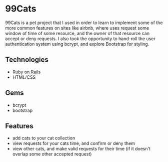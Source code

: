 99Cats
======

99Cats is a pet project that I used in order to learn to implement some of the more common features on sites like airbnb, where uses request some window of time of some resource, and the owner of that resource can accept or deny requests. I also took the opportunity to hand-roll the user authentication system using bcrypt, and explore Bootstrap for styling.

Technologies
------------
* Ruby on Rails
* HTML/CSS

Gems
----
* bcrypt
* bootstrap

Features
--------
* add cats to your cat collection
* view requests for your cats time, and confirm or deny them
* view other cats, and make valid requests for their time (if it doesn't overlap some other accepted request)
